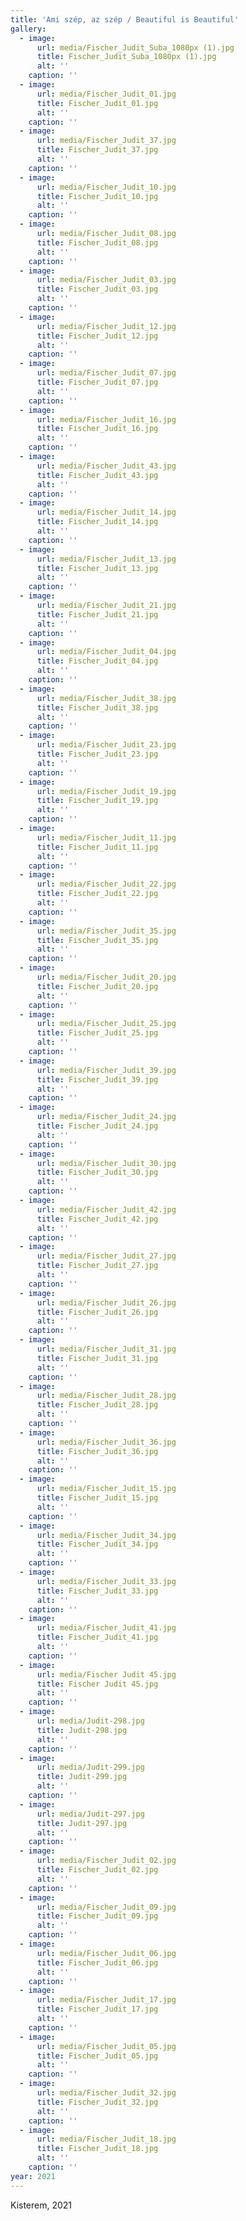 ```yaml
---
title: 'Ami szép, az szép / Beautiful is Beautiful'
gallery:
  - image:
      url: media/Fischer_Judit_Suba_1080px (1).jpg
      title: Fischer_Judit_Suba_1080px (1).jpg
      alt: ''
    caption: ''
  - image:
      url: media/Fischer_Judit_01.jpg
      title: Fischer_Judit_01.jpg
      alt: ''
    caption: ''
  - image:
      url: media/Fischer_Judit_37.jpg
      title: Fischer_Judit_37.jpg
      alt: ''
    caption: ''
  - image:
      url: media/Fischer_Judit_10.jpg
      title: Fischer_Judit_10.jpg
      alt: ''
    caption: ''
  - image:
      url: media/Fischer_Judit_08.jpg
      title: Fischer_Judit_08.jpg
      alt: ''
    caption: ''
  - image:
      url: media/Fischer_Judit_03.jpg
      title: Fischer_Judit_03.jpg
      alt: ''
    caption: ''
  - image:
      url: media/Fischer_Judit_12.jpg
      title: Fischer_Judit_12.jpg
      alt: ''
    caption: ''
  - image:
      url: media/Fischer_Judit_07.jpg
      title: Fischer_Judit_07.jpg
      alt: ''
    caption: ''
  - image:
      url: media/Fischer_Judit_16.jpg
      title: Fischer_Judit_16.jpg
      alt: ''
    caption: ''
  - image:
      url: media/Fischer_Judit_43.jpg
      title: Fischer_Judit_43.jpg
      alt: ''
    caption: ''
  - image:
      url: media/Fischer_Judit_14.jpg
      title: Fischer_Judit_14.jpg
      alt: ''
    caption: ''
  - image:
      url: media/Fischer_Judit_13.jpg
      title: Fischer_Judit_13.jpg
      alt: ''
    caption: ''
  - image:
      url: media/Fischer_Judit_21.jpg
      title: Fischer_Judit_21.jpg
      alt: ''
    caption: ''
  - image:
      url: media/Fischer_Judit_04.jpg
      title: Fischer_Judit_04.jpg
      alt: ''
    caption: ''
  - image:
      url: media/Fischer_Judit_38.jpg
      title: Fischer_Judit_38.jpg
      alt: ''
    caption: ''
  - image:
      url: media/Fischer_Judit_23.jpg
      title: Fischer_Judit_23.jpg
      alt: ''
    caption: ''
  - image:
      url: media/Fischer_Judit_19.jpg
      title: Fischer_Judit_19.jpg
      alt: ''
    caption: ''
  - image:
      url: media/Fischer_Judit_11.jpg
      title: Fischer_Judit_11.jpg
      alt: ''
    caption: ''
  - image:
      url: media/Fischer_Judit_22.jpg
      title: Fischer_Judit_22.jpg
      alt: ''
    caption: ''
  - image:
      url: media/Fischer_Judit_35.jpg
      title: Fischer_Judit_35.jpg
      alt: ''
    caption: ''
  - image:
      url: media/Fischer_Judit_20.jpg
      title: Fischer_Judit_20.jpg
      alt: ''
    caption: ''
  - image:
      url: media/Fischer_Judit_25.jpg
      title: Fischer_Judit_25.jpg
      alt: ''
    caption: ''
  - image:
      url: media/Fischer_Judit_39.jpg
      title: Fischer_Judit_39.jpg
      alt: ''
    caption: ''
  - image:
      url: media/Fischer_Judit_24.jpg
      title: Fischer_Judit_24.jpg
      alt: ''
    caption: ''
  - image:
      url: media/Fischer_Judit_30.jpg
      title: Fischer_Judit_30.jpg
      alt: ''
    caption: ''
  - image:
      url: media/Fischer_Judit_42.jpg
      title: Fischer_Judit_42.jpg
      alt: ''
    caption: ''
  - image:
      url: media/Fischer_Judit_27.jpg
      title: Fischer_Judit_27.jpg
      alt: ''
    caption: ''
  - image:
      url: media/Fischer_Judit_26.jpg
      title: Fischer_Judit_26.jpg
      alt: ''
    caption: ''
  - image:
      url: media/Fischer_Judit_31.jpg
      title: Fischer_Judit_31.jpg
      alt: ''
    caption: ''
  - image:
      url: media/Fischer_Judit_28.jpg
      title: Fischer_Judit_28.jpg
      alt: ''
    caption: ''
  - image:
      url: media/Fischer_Judit_36.jpg
      title: Fischer_Judit_36.jpg
      alt: ''
    caption: ''
  - image:
      url: media/Fischer_Judit_15.jpg
      title: Fischer_Judit_15.jpg
      alt: ''
    caption: ''
  - image:
      url: media/Fischer_Judit_34.jpg
      title: Fischer_Judit_34.jpg
      alt: ''
    caption: ''
  - image:
      url: media/Fischer_Judit_33.jpg
      title: Fischer_Judit_33.jpg
      alt: ''
    caption: ''
  - image:
      url: media/Fischer_Judit_41.jpg
      title: Fischer_Judit_41.jpg
      alt: ''
    caption: ''
  - image:
      url: media/Fischer Judit 45.jpg
      title: Fischer Judit 45.jpg
      alt: ''
    caption: ''
  - image:
      url: media/Judit-298.jpg
      title: Judit-298.jpg
      alt: ''
    caption: ''
  - image:
      url: media/Judit-299.jpg
      title: Judit-299.jpg
      alt: ''
    caption: ''
  - image:
      url: media/Judit-297.jpg
      title: Judit-297.jpg
      alt: ''
    caption: ''
  - image:
      url: media/Fischer_Judit_02.jpg
      title: Fischer_Judit_02.jpg
      alt: ''
    caption: ''
  - image:
      url: media/Fischer_Judit_09.jpg
      title: Fischer_Judit_09.jpg
      alt: ''
    caption: ''
  - image:
      url: media/Fischer_Judit_06.jpg
      title: Fischer_Judit_06.jpg
      alt: ''
    caption: ''
  - image:
      url: media/Fischer_Judit_17.jpg
      title: Fischer_Judit_17.jpg
      alt: ''
    caption: ''
  - image:
      url: media/Fischer_Judit_05.jpg
      title: Fischer_Judit_05.jpg
      alt: ''
    caption: ''
  - image:
      url: media/Fischer_Judit_32.jpg
      title: Fischer_Judit_32.jpg
      alt: ''
    caption: ''
  - image:
      url: media/Fischer_Judit_18.jpg
      title: Fischer_Judit_18.jpg
      alt: ''
    caption: ''
year: 2021
---
```


Kisterem, 2021

